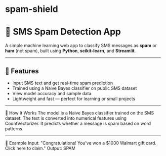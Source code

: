 # spam-shield
# 📩 SMS Spam Detection App

A simple machine learning web app to classify SMS messages as **spam** or **ham** (not spam), built using **Python**, **scikit-learn**, and **Streamlit**.

---

## 🚀 Features

- Input SMS text and get real-time spam prediction
- Trained using a Naive Bayes classifier on public SMS dataset
- View model accuracy and sample data
- Lightweight and fast — perfect for learning or small projects

---

🧠 How It Works
The model is a Naive Bayes classifier trained on the SMS dataset.
The text is converted into numerical features using CountVectorizer.
It predicts whether a message is spam based on word patterns.

---

📌 Example
Input: "Congratulations! You've won a $1000 Walmart gift card. Click here to claim."
Output: SPAM


